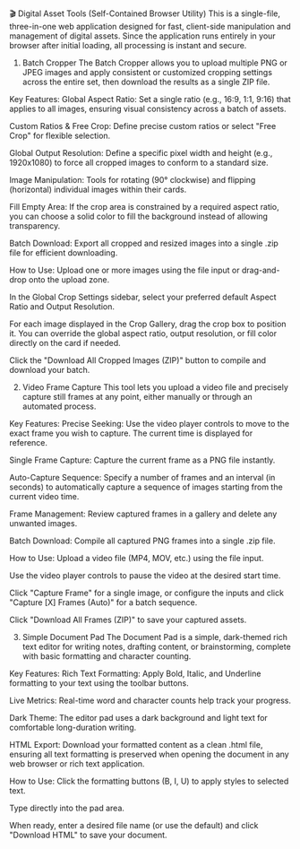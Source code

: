 🎬 Digital Asset Tools (Self-Contained Browser Utility)
This is a single-file, three-in-one web application designed for fast, client-side manipulation and management of digital assets. Since the application runs entirely in your browser after initial loading, all processing is instant and secure.

1. Batch Cropper
The Batch Cropper allows you to upload multiple PNG or JPEG images and apply consistent or customized cropping settings across the entire set, then download the results as a single ZIP file.

Key Features:
Global Aspect Ratio: Set a single ratio (e.g., 16:9, 1:1, 9:16) that applies to all images, ensuring visual consistency across a batch of assets.

Custom Ratios & Free Crop: Define precise custom ratios or select "Free Crop" for flexible selection.

Global Output Resolution: Define a specific pixel width and height (e.g., 1920x1080) to force all cropped images to conform to a standard size.

Image Manipulation: Tools for rotating (90° clockwise) and flipping (horizontal) individual images within their cards.

Fill Empty Area: If the crop area is constrained by a required aspect ratio, you can choose a solid color to fill the background instead of allowing transparency.

Batch Download: Export all cropped and resized images into a single .zip file for efficient downloading.

How to Use:
Upload one or more images using the file input or drag-and-drop onto the upload zone.

In the Global Crop Settings sidebar, select your preferred default Aspect Ratio and Output Resolution.

For each image displayed in the Crop Gallery, drag the crop box to position it. You can override the global aspect ratio, output resolution, or fill color directly on the card if needed.

Click the "Download All Cropped Images (ZIP)" button to compile and download your batch.

2. Video Frame Capture
This tool lets you upload a video file and precisely capture still frames at any point, either manually or through an automated process.

Key Features:
Precise Seeking: Use the video player controls to move to the exact frame you wish to capture. The current time is displayed for reference.

Single Frame Capture: Capture the current frame as a PNG file instantly.

Auto-Capture Sequence: Specify a number of frames and an interval (in seconds) to automatically capture a sequence of images starting from the current video time.

Frame Management: Review captured frames in a gallery and delete any unwanted images.

Batch Download: Compile all captured PNG frames into a single .zip file.

How to Use:
Upload a video file (MP4, MOV, etc.) using the file input.

Use the video player controls to pause the video at the desired start time.

Click "Capture Frame" for a single image, or configure the inputs and click "Capture [X] Frames (Auto)" for a batch sequence.

Click "Download All Frames (ZIP)" to save your captured assets.

3. Simple Document Pad
The Document Pad is a simple, dark-themed rich text editor for writing notes, drafting content, or brainstorming, complete with basic formatting and character counting.

Key Features:
Rich Text Formatting: Apply Bold, Italic, and Underline formatting to your text using the toolbar buttons.

Live Metrics: Real-time word and character counts help track your progress.

Dark Theme: The editor pad uses a dark background and light text for comfortable long-duration writing.

HTML Export: Download your formatted content as a clean .html file, ensuring all text formatting is preserved when opening the document in any web browser or rich text application.

How to Use:
Click the formatting buttons (B, I, U) to apply styles to selected text.

Type directly into the pad area.

When ready, enter a desired file name (or use the default) and click "Download HTML" to save your document.
